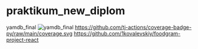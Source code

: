 # praktikum_new_diplom
yamdb_final
![yamdb_final](https://github.com/1kovalevskiy/yamdb_final/actions/workflows/yamdb_workflow.yml/badge.svg)
https://github.com/tj-actions/coverage-badge-py/raw/main/coverage.svg
https://github.com/1kovalevskiy/foodgram-project-react